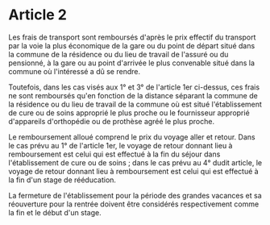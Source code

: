 # Article 2

Les frais de transport sont remboursés d'après le prix effectif du transport par la voie la plus économique de la gare ou du point de départ situé dans la commune de la résidence ou du lieu de travail de l'assuré ou du pensionné, à la gare ou au point d'arrivée le plus convenable situé dans la commune où l'intéressé a dû se rendre.

Toutefois, dans les cas visés aux 1° et 3° de l'article 1er ci-dessus, ces frais ne sont remboursés qu'en fonction de la distance séparant la commune de la résidence ou du lieu de travail de la commune où est situé l'établissement de cure ou de soins approprié le plus proche ou le fournisseur approprié d'appareils d'orthopédie ou de prothèse agréé le plus proche.

Le remboursement alloué comprend le prix du voyage aller et retour. Dans le cas prévu au 1° de l'article 1er, le voyage de retour donnant lieu à remboursement est celui qui est effectué à la fin du séjour dans l'établissement de cure ou de soins ; dans le cas prévu au 4° dudit article, le voyage de retour donnant lieu à remboursement est celui qui est effectué à la fin d'un stage de rééducation.

La fermeture de l'établissement pour la période des grandes vacances et sa réouverture pour la rentrée doivent être considérés respectivement comme la fin et le début d'un stage.

